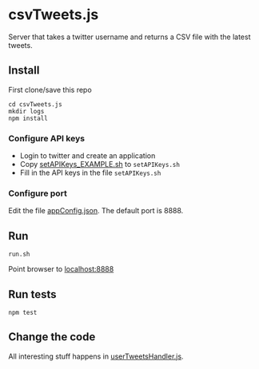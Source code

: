 # csvTweets.js
Server that takes a twitter username and returns a CSV file with the latest tweets.


## Install
First clone/save this repo

    cd csvTweets.js
    mkdir logs
	npm install

### Configure API keys

* Login to twitter and create an application
* Copy [setAPIKeys_EXAMPLE.sh](setAPIKeys_EXAMPLE.sh) to ```setAPIKeys.sh```
* Fill in the API keys in the file ```setAPIKeys.sh```

### Configure port

Edit the file [appConfig.json](conf/appConfig.json). The default port is 8888.

## Run
	run.sh


Point browser to [localhost:8888](http://localhost:8888)

## Run tests
	npm test

	
## Change the code

All interesting stuff happens in [userTweetsHandler.js](routes/userTweetsHandler.js).

